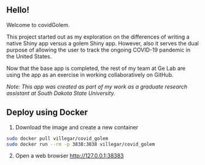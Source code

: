 
## Hello!

Welcome to covidGolem.

This project started out as my exploration on the differences of writing
a native Shiny app versus a golem Shiny app. However, also it serves the
dual purpose of allowing the user to track the ongoing COVID-19 pandemic
in the United States.

Now that the base app is completed, the rest of my team at Ge Lab are
using the app as an exercise in working collaboratively on GitHub.

*Note: This app was created as part of my work as a graduate research
assistant at South Dakota State University.*

## Deploy using Docker

1.  Download the image and create a new container

``` bash
sudo docker pull villegar/covid_golem
sudo docker run --rm -p 3838:3838 villegar/covid_golem
```

2.  Open a web browser <http://127.0.0.1:38383>
